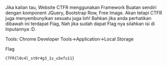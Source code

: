 Jika kalian tau, Website CTFR menggunakan Framework Buatan sendiri dengan komponent JQuery, Bootstrap Row, Free Image. Akan tetapi CTFR juga menyembunyikan sesuatu juga loh! Bahkan jika anda perhatikan dibawah ini terdapat Flag, Nah jika sudah dapat Flag nya silahkan isi di Inputannya :D.

Tools:
Chrome Developer Tools->Application->Local Storage

Flag

```
CTFR{l0c4l_st0r4g3_1s_u5efu11}
```